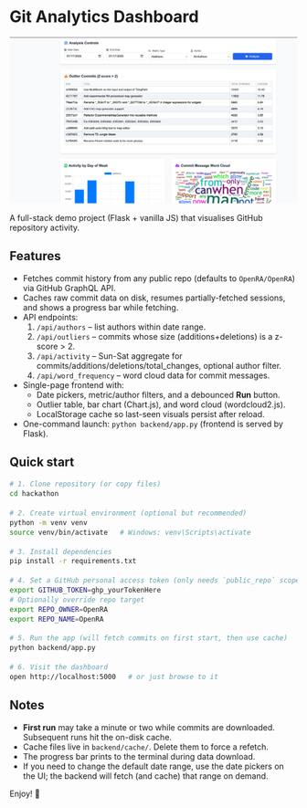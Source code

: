 # Git Analytics Dashboard

![img.png](img.png)

A full-stack demo project (Flask + vanilla JS) that visualises GitHub repository activity.

## Features

* Fetches commit history from any public repo (defaults to `OpenRA/OpenRA`) via GitHub GraphQL API.
* Caches raw commit data on disk, resumes partially-fetched sessions, and shows a progress bar while fetching.
* API endpoints:
  1. `/api/authors` – list authors within date range.
  2. `/api/outliers` – commits whose size (additions+deletions) is a z-score > 2.
  3. `/api/activity` – Sun-Sat aggregate for commits/additions/deletions/total_changes, optional author filter.
  4. `/api/word_frequency` – word cloud data for commit messages.
* Single-page frontend with:
  * Date pickers, metric/author filters, and a debounced **Run** button.
  * Outlier table, bar chart (Chart.js), and word cloud (wordcloud2.js).
  * LocalStorage cache so last-seen visuals persist after reload.
* One-command launch: `python backend/app.py` (frontend is served by Flask).

## Quick start

```bash
# 1. Clone repository (or copy files)
cd hackathon

# 2. Create virtual environment (optional but recommended)
python -m venv venv
source venv/bin/activate   # Windows: venv\Scripts\activate

# 3. Install dependencies
pip install -r requirements.txt

# 4. Set a GitHub personal access token (only needs `public_repo` scope)
export GITHUB_TOKEN=ghp_yourTokenHere
# Optionally override repo target
export REPO_OWNER=OpenRA
export REPO_NAME=OpenRA

# 5. Run the app (will fetch commits on first start, then use cache)
python backend/app.py

# 6. Visit the dashboard
open http://localhost:5000   # or just browse to it
```

## Notes

* **First run** may take a minute or two while commits are downloaded. Subsequent runs hit the on-disk cache.
* Cache files live in `backend/cache/`. Delete them to force a refetch.
* The progress bar prints to the terminal during data download.
* If you need to change the default date range, use the date pickers on the UI; the backend will fetch (and cache) that range on demand.

Enjoy! :rocket: 